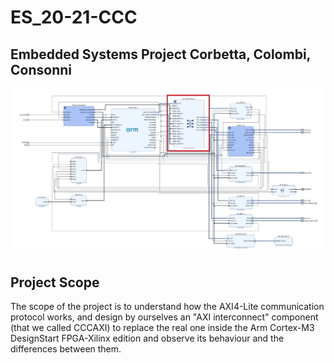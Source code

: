 # ES_20-21-CCC
## Embedded Systems Project Corbetta, Colombi, Consonni

![Alt text](img/Images/axi.jpg?raw=true "AXI")

## Project Scope

The scope of the project is to understand how the AXI4-Lite communication protocol works, and
design by ourselves an "AXI interconnect" component (that we called CCCAXI) to replace the real
one inside the Arm Cortex-M3 DesignStart FPGA-Xilinx edition and observe its behaviour and the
differences between them.



